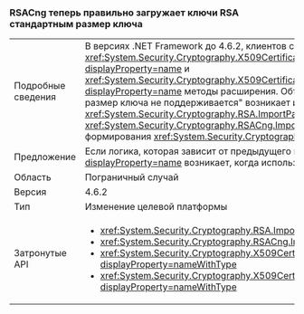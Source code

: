 ### <a name="rsacng-now-correctly-loads-rsa-keys-of-non-standard-key-size"></a>RSACng теперь правильно загружает ключи RSA стандартным размер ключа

|   |   |
|---|---|
|Подробные сведения|В версиях .NET Framework до 4.6.2, клиентов с нестандартным размером ключа для сертификатов RSA не удается получить доступ через эти ключи <xref:System.Security.Cryptography.X509Certificates.RSACertificateExtensions.GetRSAPublicKey(System.Security.Cryptography.X509Certificates.X509Certificate2)?displayProperty=name> и <xref:System.Security.Cryptography.X509Certificates.RSACertificateExtensions.GetRSAPrivateKey(System.Security.Cryptography.X509Certificates.X509Certificate2)?displayProperty=name> методы расширения.  Объект <xref:System.Security.Cryptography.CryptographicException?displayProperty=name> с сообщением &quot;запрошенный размер ключа не поддерживается&quot; возникает исключение. Эта проблема была устранена в .NET Framework 4.6.2. Аналогичным образом <xref:System.Security.Cryptography.RSA.ImportParameters(System.Security.Cryptography.RSAParameters)> и <xref:System.Security.Cryptography.RSACng.ImportParameters(System.Security.Cryptography.RSAParameters)> теперь работать с нестандартным размером ключа без формирования <xref:System.Security.Cryptography.CryptographicException?displayProperty=name>s.|
|Предложение|Если логика, которая зависит от предыдущего поведения обработку исключений где <xref:System.Security.Cryptography.CryptographicException?displayProperty=name> возникает, когда используются нестандартные размеры ключа, рассмотрите возможность удаления логику.|
|Область|Пограничный случай|
|Версия|4.6.2|
|Тип|Изменение целевой платформы|
|Затронутые API|<ul><li><xref:System.Security.Cryptography.RSA.ImportParameters(System.Security.Cryptography.RSAParameters)?displayProperty=nameWithType></li><li><xref:System.Security.Cryptography.RSACng.ImportParameters(System.Security.Cryptography.RSAParameters)?displayProperty=nameWithType></li><li><xref:System.Security.Cryptography.X509Certificates.RSACertificateExtensions.GetRSAPrivateKey(System.Security.Cryptography.X509Certificates.X509Certificate2)?displayProperty=nameWithType></li><li><xref:System.Security.Cryptography.X509Certificates.RSACertificateExtensions.GetRSAPublicKey(System.Security.Cryptography.X509Certificates.X509Certificate2)?displayProperty=nameWithType></li></ul>|

